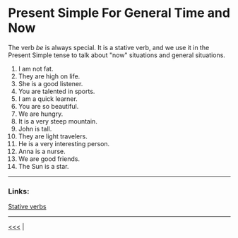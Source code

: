 # Present Simple For General Time and Now

The verb _be_ is always special. It is a stative verb, and we use it in the Present Simple tense to talk about "now" situations and general situations.

1. I am not fat.
1. They are high on life.
1. She is a good listener.
1. You are talented in sports.
1. I am a quick learner.
1. You are so beautiful.
1. We are hungry.
1. It is a very steep mountain.
1. John is tall.
1. They are light travelers.
1. He is a very interesting person.
1. Anna is a nurse.
1. We are good friends.
1. The Sun is a star.

---

### Links:

[Stative verbs](https://learnenglish.britishcouncil.org/grammar/b1-b2-grammar/stative-verbs)

---

[<<<](./PresentSImpleForNowSentenceExamples.md) |
